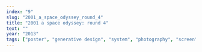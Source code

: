 ```yaml
---
index: "9"
slug: "2001_a_space_odyssey_round_4"
title: "2001 a space odyssey: round 4"
text: ""
year: "2013"
tags: ["poster", "generative design", "system", "photography", "screen", "analogue glitch"]
---
```

